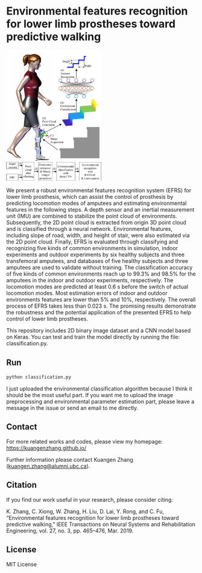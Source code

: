 ﻿# Environmental features recognition for lower limb prostheses toward predictive walking

<img src='./Environmental-feature-recog.jpg' width=50%>

We present a robust environmental features recognition system (EFRS) for lower limb prosthesis,
which can assist the control of prosthesis by predicting locomotion modes of amputees and estimating environmental features in the following steps. A depth sensor and an inertial measurement unit (IMU) are combined to stabilize
the point cloud of environments. Subsequently, the 2D point cloud is extracted from origin 3D point cloud and is classified through a neural network. Environmental features, including slope of road, width,
and height of stair, were also estimated via the 2D point cloud. Finally, EFRS is evaluated through classifying and recognizing five kinds of common environments in simulation, indoor experiments and outdoor
experiments by six healthy subjects and three transfemoral amputees, and databases of five healthy subjects and
three amputees are used to validate without training. The classification accuracy of five kinds of common environments reach up to 99.3% and 98.5% for the amputees in the indoor and outdoor experiments, respectively. The locomotion modes are predicted at least 0.6 s before the switch of actual locomotion modes. Most estimation errors
of indoor and outdoor environments features are lower than 5% and 10%, respectively. The overall process of EFRS takes less than 0.023 s. The promising results demonstrate the robustness and the potential application of the presented EFRS to help control of lower limb prostheses. 

This repository includes 2D binary image dataset and a CNN model based on Keras.  You can test and train the model directly by running the file: classification.py.

## Run

```bash
python classification.py
```

I just uploaded the environmental classification algorithm because I think it should be the most useful part. If you want me to upload the image preprocessing and environmental parameter estimation part, please leave a message in the issue or send an email to me directly. 

## Contact

For more related works and codes, please view my homepage: https://kuangenzhang.github.io/

Further information please contact Kuangen Zhang (kuangen.zhang@alumni.ubc.ca).

## Citation
If you find our work useful in your research, please consider citing:

K. Zhang, C. Xiong, W. Zhang, H. Liu, D. Lai, Y. Rong, and C. Fu, “Environmental features recognition for lower limb prostheses toward predictive walking,” IEEE Transactions on Neural Systems and Rehabilitation Engineering, vol. 27, no. 3, pp. 465–476, Mar. 2019.


## License
MIT License
